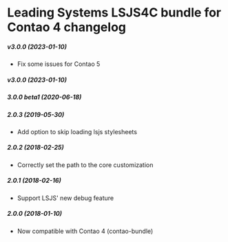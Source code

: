 Leading Systems LSJS4C bundle for Contao 4 changelog
===========================================

##### v3.0.0 (2023-01-10)
 * Fix some issues for Contao 5

##### v3.0.0 (2023-01-10)

##### 3.0.0 beta1 (2020-06-18)

##### 2.0.3 (2019-05-30)
 * Add option to skip loading lsjs stylesheets

##### 2.0.2 (2018-02-25)
 * Correctly set the path to the core customization

##### 2.0.1 (2018-02-16)
 * Support LSJS' new debug feature

##### 2.0.0 (2018-01-10)
 * Now compatible with Contao 4 (contao-bundle)

